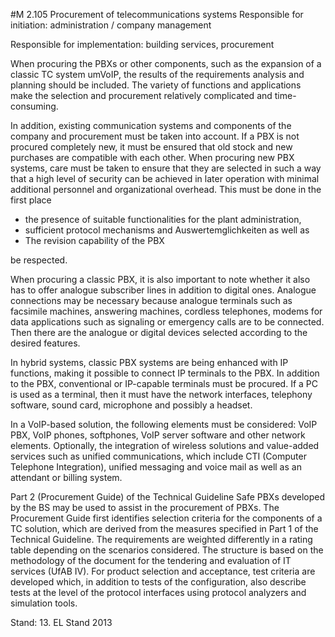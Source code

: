#M 2.105 Procurement of telecommunications systems
Responsible for initiation: administration / company management

Responsible for implementation: building services, procurement

When procuring the PBXs or other components, such as the expansion of a classic TC system umVoIP, the results of the requirements analysis and planning should be included. The variety of functions and applications make the selection and procurement relatively complicated and time-consuming.

In addition, existing communication systems and components of the company and procurement must be taken into account. If a PBX is not procured completely new, it must be ensured that old stock and new purchases are compatible with each other. When procuring new PBX systems, care must be taken to ensure that they are selected in such a way that a high level of security can be achieved in later operation with minimal additional personnel and organizational overhead. This must be done in the first place

* the presence of suitable functionalities for the plant administration,
* sufficient protocol mechanisms and Auswertemglichkeiten as well as
* The revision capability of the PBX


be respected.

When procuring a classic PBX, it is also important to note whether it also has to offer analogue subscriber lines in addition to digital ones. Analogue connections may be necessary because analogue terminals such as facsimile machines, answering machines, cordless telephones, modems for data applications such as signaling or emergency calls are to be connected. Then there are the analogue or digital devices selected according to the desired features.

In hybrid systems, classic PBX systems are being enhanced with IP functions, making it possible to connect IP terminals to the PBX. In addition to the PBX, conventional or IP-capable terminals must be procured. If a PC is used as a terminal, then it must have the network interfaces, telephony software, sound card, microphone and possibly a headset.

In a VoIP-based solution, the following elements must be considered: VoIP PBX, VoIP phones, softphones, VoIP server software and other network elements. Optionally, the integration of wireless solutions and value-added services such as unified communications, which include CTI (Computer Telephone Integration), unified messaging and voice mail as well as an attendant or billing system.

Part 2 (Procurement Guide) of the Technical Guideline Safe PBXs developed by the BS may be used to assist in the procurement of PBXs. The Procurement Guide first identifies selection criteria for the components of a TC solution, which are derived from the measures specified in Part 1 of the Technical Guideline. The requirements are weighted differently in a rating table depending on the scenarios considered. The structure is based on the methodology of the document for the tendering and evaluation of IT services (UfAB IV). For product selection and acceptance, test criteria are developed which, in addition to tests of the configuration, also describe tests at the level of the protocol interfaces using protocol analyzers and simulation tools.

Stand: 13. EL Stand 2013




